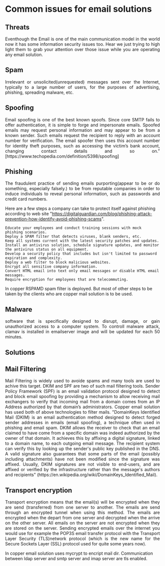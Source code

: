 # Common issues for email solutions

## Threats
<p align="justify">
Eventhough the Email is one of the main communication model in the world now it has some information security issues too. Hear we just trying to high light them to grab your attention over those issue while you are operating any email solution.
</p>


## Spam
<p align="justify">
Irrelevant or unsolicited(unrequested) messages sent over the Internet, typically to a large number of users, for the purposes of advertising, phishing, spreading malware, etc.
</p>

## Spoofing
<p align="justify">
Email spoofing is one of the best known spoofs. Since core SMTP fails to offer authentication, it is simple to forge and impersonate emails. Spoofed emails may request personal information and may appear to be from a known sender. Such emails request the recipient to reply with an account number for verification. The email spoofer then uses this account number for identity theft purposes, such as accessing the victim’s bank account, changing contact details and so on.” [https://www.techopedia.com/definition/5398/spoofing]
</p>

## Phishing
<p align="justify">
The fraudulent practice of sending emails purporting(appear to be or do something, especially falsely.) to be from reputable companies in order to induce individuals to reveal personal information, such as passwords and credit card numbers.

Here are a few steps a company can take to protect itself against phishing according to 
web site "https://digitalguardian.com/blog/phishing-attack-prevention-how-identify-avoid-phishing-scams".

    Educate your employees and conduct training sessions with mock phishing scenarios.
    Deploy a SPAM filter that detects viruses, blank senders, etc.
    Keep all systems current with the latest security patches and updates.
    Install an antivirus solution, schedule signature updates, and monitor the antivirus status on all equipment.
    Develop a security policy that includes but isn't limited to password expiration and complexity.
    Deploy a web filter to block malicious websites.
    Encrypt all sensitive company information.
    Convert HTML email into text only email messages or disable HTML email messages.
    Require encryption for employees that are telecommuting.

In copper RSPAMD spam filter is deployed. But most of other steps to be taken by the clients who are copper mail solution is to be used.

</p>


## Malware
<p align="justify">
software that is specifically designed to disrupt, damage, or gain unauthorized access to a computer system.
To controll malware attack, clamav is installed in emailserver image and will be updated for each 50 minutes.
</p>


## Solutions

## Mail Filtering
<p align="justify">
Mail Filtering is widely used to avoide spams and many tools are used to achive this target. DKIM and SPF are two of such mail filtering tools. Sender Policy Framework (SPF) is an email validation protocol designed to detect and block email spoofing by providing a mechanism to allow receiving mail exchangers to verify that incoming mail from a domain comes from an IP Address authorized by that domain’s administrators.
Copper email solution has used both of above technologies to filter mails.
"DomainKeys Identified Mail (DKIM) is an email authentication method designed to detect forged sender addresses in emails (email spoofing), a technique often used in phishing and email spam.
DKIM allows the receiver to check that an email claimed to have come from a specific domain was indeed authorized by the owner of that domain. It achieves this by affixing a digital signature, linked to a domain name, to each outgoing email message. The recipient system can verify this by looking up the sender's public key published in the DNS. A valid signature also guarantees that some parts of the email (possibly including attachments) have not been modified since the signature was affixed. Usually, DKIM signatures are not visible to end-users, and are affixed or verified by the infrastructure rather than the message's authors and recipients" (https://en.wikipedia.org/wiki/DomainKeys_Identified_Mail).


</p>


## Transport encryption
<p align="justify">
Transport encryption means that the email(s) will be encrypted when they are send (transferred) from one server to another. The emails are send through an encrypted tunnel when using this method. The emails are encrypted when the depart from one server and decrypted when the arrive on the other server. All emails on the server are not encrypted when they are stored on the server. Sending encrypted emails over the internet you would use for example the POP3S email transfer protocol with the Transport Layer Security (TLS)network protocol (which is the new name for the Secure Sockets Layer (SSL) protocol used for quite some years now).

In copper email solution uses mycrypt to encript mail dir. 
Communication between ldap server and smtp server and imap server are tls enabled.


</p>
